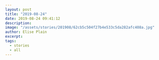 ```yaml
---
layout: post
title: "2019-08-24"
date: 2019-08-24 09:41:12
description: 
image: "/assets/stories/201908/62cb5c504f27b4e533c5da282afc408a.jpg"
author: Elise Plain
excerpt: 
tags: 
  - stories
  - all
---
```



<p></p>
